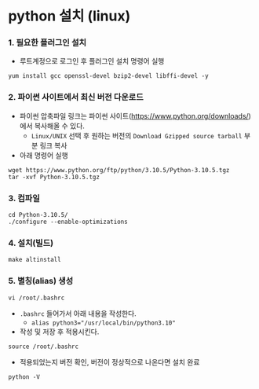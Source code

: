 # python 설치 (linux)
### 1. 필요한 플러그인 설치
* 루트계정으로 로그인 후 플러그인 설치 명령어 실행
```
yum install gcc openssl-devel bzip2-devel libffi-devel -y
```
### 2. 파이썬 사이트에서 최신 버전 다운로드
* 파이썬 압축파일 링크는 파이썬 사이트(https://www.python.org/downloads/)에서 복사해올 수 있다.
	* `Linux/UNIX` 선택 후 원하는 버전의 `Download Gzipped source tarball` 부분 링크 복사
* 아래 명령어 실행
```
wget https://www.python.org/ftp/python/3.10.5/Python-3.10.5.tgz
tar -xvf Python-3.10.5.tgz
```
### 3. 컴파일
```
cd Python-3.10.5/
./configure --enable-optimizations
```
### 4. 설치(빌드)
```
make altinstall
```
### 5. 별칭(alias) 생성
```
vi /root/.bashrc
```
* `.bashrc` 들어가서 아래 내용을 작성한다.
	* `alias python3="/usr/local/bin/python3.10"`
* 작성 및 저장 후 적용시킨다.
```
source /root/.bashrc
```
* 적용되었는지 버전 확인, 버전이 정상적으로 나온다면 설치 완료
```
python -V
```
